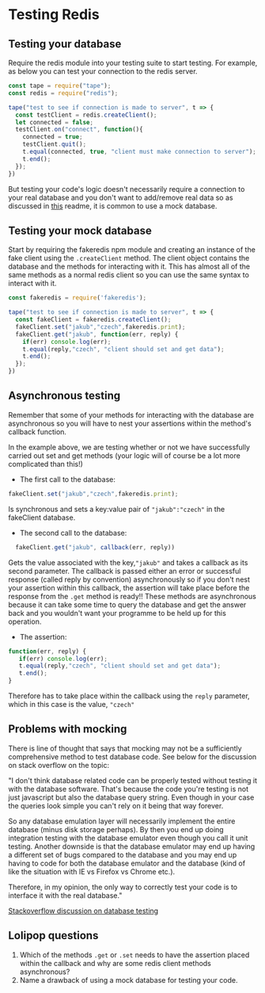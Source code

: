 # Testing Redis

## Testing your database

Require the redis module into your testing suite to start testing. For example, as below you can test your connection to the redis server.

```javascript
const tape = require("tape");
const redis = require("redis");

tape("test to see if connection is made to server", t => {
  const testClient = redis.createClient();
  let connected = false;
  testClient.on("connect", function(){
    connected = true;
    testClient.quit();
    t.equal(connected, true, "client must make connection to server");
    t.end();
  });
})

```

But testing your code's logic doesn't necessarily require a connection to your real database and you don't want to add/remove real data so as discussed in [this](http://stackoverflow.com/questions/12526160/mocking-database-in-node-js) readme, it is common to use a mock database.

## Testing your mock database

Start by requiring the fakeredis npm module and creating an instance of the fake client using the `.createClient` method. The client object contains the database and the methods for interacting with it. This has almost all of the same methods as a normal redis client so you can use the same syntax to interact with it.

```javascript
const fakeredis = require('fakeredis');

tape("test to see if connection is made to server", t => {
  const fakeClient = fakeredis.createClient();
  fakeClient.set("jakub","czech",fakeredis.print);
  fakeClient.get("jakub", function(err, reply) {
    if(err) console.log(err);
    t.equal(reply,"czech", "client should set and get data");
    t.end();
  });
})

```
## Asynchronous testing

Remember that some of your methods for interacting with the database are asynchronous so you will have to nest your assertions within the method's callback function.

In the example above, we are testing whether or not we have successfully carried out set and get methods (your logic will of course be a lot more complicated than this!)

* The first call to the database:
```javascript
fakeClient.set("jakub","czech",fakeredis.print);
```
Is synchronous and sets a key:value pair of `"jakub":"czech"` in the fakeClient database.

* The second call to the database:
```javascript
  fakeClient.get("jakub", callback(err, reply))
```
Gets the value associated with the key,`"jakub"` and takes a callback as its second parameter. The callback is passed either an error or successful response (called reply by convention) asynchronously so if you don't nest your assertion within this callback, the assertion will take place before the response from the `.get` method is ready!! These methods are asynchronous because it can take some time to query the database and get the answer back and you wouldn't want your programme to be held up for this operation.

* The assertion:
```javascript
function(err, reply) {
   if(err) console.log(err);
   t.equal(reply,"czech", "client should set and get data");
   t.end();
}
```
Therefore has to take place within the callback using the `reply` parameter, which in this case is the value, `"czech"`

## Problems with mocking

There is line of thought that says that mocking may not be a sufficiently comprehensive method to test database code. See below for the discussion on stack overflow on the topic:

"I don't think database related code can be properly tested without testing it with the database software. That's because the code you're testing is not just javascript but also the database query string. Even though in your case the queries look simple you can't rely on it being that way forever.

So any database emulation layer will necessarily implement the entire database (minus disk storage perhaps). By then you end up doing integration testing with the database emulator even though you call it unit testing. Another downside is that the database emulator may end up having a different set of bugs compared to the database and you may end up having to code for both the database emulator and the database (kind of like the situation with IE vs Firefox vs Chrome etc.).

Therefore, in my opinion, the only way to correctly test your code is to interface it with the real database."

[Stackoverflow discussion on database testing](http://stackoverflow.com/questions/12526160/mocking-database-in-node-js)

## Lolipop questions

1. Which of the methods `.get` or `.set` needs to have the assertion placed within the callback and why are some redis client methods asynchronous?
2. Name a drawback of using a mock database for testing your code.
